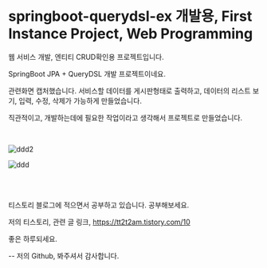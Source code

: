 # springboot-querydsl-ex 개발용, First Instance Project, Web Programming


웹 서비스 개발, 엔티티 CRUD확인용 프로젝트입니다. 

SpringBoot JPA + QueryDSL 개발 프로젝트이네요.

<p>관련화면 캡처했습니다. 서비스할 데이터를 게시판형태로 출력하고, 데이터의 리스트 보기, 입력, 수정, 삭제가 가능하게 만들었습니다.</p> 
<p>직관적이고, 개발하는데에 필요한 작업이라고 생각해서 프로젝트로 만들었습니다.</p><br/>


 
![ddd2](https://user-images.githubusercontent.com/25080178/211224103-8a3d6c91-08e3-4455-b533-1396e658c58c.png)


![ddd](https://user-images.githubusercontent.com/25080178/211224130-0ef33c0d-43d9-4982-a382-a1895a0ad4ae.png)

<br/>

<br/>


티스토리 블로그에 적으면서 공부하고 있습니다. 공부해보세요.

저의 티스토리, 관련 글 링크, <a href="https://tt2t2am.tistory.com/10">https://tt2t2am.tistory.com/10</a>


좋은 하루되세요.

--
저의 Github, 봐주셔서 감사합니다.



